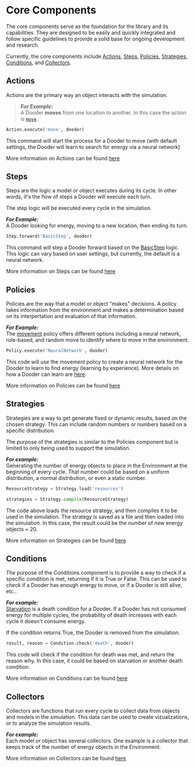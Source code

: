 # Core Components

The core components serve as the foundation for the library and its capabilities. They are designed to be easily and quickly integrated and follow specific guidelines to provide a solid base for ongoing development and research.

Currently, the core components include [Actions](#Actions), [Steps](#Steps), [Policies](#Policies), [Strategies](#Strategies), [Conditions](#Conditions), and [Collectors](#Collectors).

## Actions

Actions are the primary way an object interacts with the simulation.

> ***For Example:***  
> A Dooder **moves** from one location to another. In this case the action is [`move`](https://github.com/csmangum/Dooders/blob/main/sdk/actions/move.py).

```python
Action.execute('move', dooder)
```

This command will start the process for a Dooder to move (with default settings, the Dooder will learn to search for energy via a neural network)

More information on Actions can be found [here](https://github.com/csmangum/Dooders/blob/main/docs/Actions.md)

## Steps

Steps are the logic a model or object executes during its cycle. In other words, it's the flow of steps a Dooder will execute each turn.

The step logic will be executed every cycle in the simulation.

***For Example:***  
A Dooder looking for energy, moving to a new location, then ending its turn.

```python
Step.forward('BasicStep', dooder)
```

This command will step a Dooder forward based on the [BasicStep](https://github.com/csmangum/Dooders/blob/main/sdk/steps/dooder.py) logic. This logic can vary based on user settings, but currently, the default is a neural network.

More information on Steps can be found [here](https://github.com/csmangum/Dooders/blob/main/docs/Steps.md)

## Policies

Policies are the way that a model or object "makes" decisions. A policy takes information from the environment and makes a determination based on its interpertation and evaluation of that information.

***For Example:***  
The [movement](https://github.com/csmangum/Dooders/blob/main/sdk/policies/movement.py) policy offers different options including a neural network, rule-based, and random move to identify where to move in the environment.

```python
Policy.execute('NeuralNetwork', dooder)
```

This code will use the movement policy to create a neural network for the Dooder to learn to find energy (learning by experience). More details on how a Dooder can learn are [here](https://github.com/csmangum/Dooders/blob/main/docs/Learning.md).

More information on Policies can be found [here](https://github.com/csmangum/Dooders/blob/main/docs/Policies.md)

## Strategies

Strategies are a way to get generate fixed or dynamic results, based on the chosen strategy. This can include random numbers or numbers based on a specific distribution.

The purpose of the strategies is similar to the Policies component but is limited to only being used to support the simulation.

***For example:***  
Generating the number of energy objects to place in the Environment at the beginning of every cycle. That number could be based on a uniform distribution, a normal distribution, or even a static number.

```python
ResourceStrategy = Strategy.load('resources')

strategies = Strategy.compile(ResourceStrategy)
```

The code above loads the resource strategy, and then compiles it to be used in the simulation. The strategy is saved as a file and then loaded into the simulation. In this case, the result could be the number of new energy objects = 20.

More information on Strategies can be found [here](https://github.com/csmangum/Dooders/blob/main/docs/Strategies.md)

## Conditions

The purpose of the Conditions component is to provide a way to check if a specific condition is met, returning if it is True or False. This can be used to check if a Dooder has enough energy to move, or if a Dooder is still alive, etc..

***For example:***  
[Starvation](https://github.com/csmangum/Dooders/blob/main/sdk/conditions/death.py) is a death condition for a Dooder. If a Dooder has not consumed energy for multiple cycles, the probability of death increases with each cycle it doesn't consume energy.

If the condition returns True, the Dooder is removed from the simulation.

```python
result, reason = Condition.check('death', dooder)
```

This code will check if the condition for death was met, and return the reason why. In this case, it could be based on starvation or another death condition.

More information on Conditions can be found [here](https://github.com/csmangum/Dooders/blob/main/docs/Conditions.md)

## Collectors

Collectors are functions that run every cycle to collect data from objects and models in the simulation. This data can be used to create vizualizations, or to analyze the simulation results.

***For example:***  
Each model or object has several collectors. One example is a collector that keeps track of the number of energy objects in the Environment.

More information on Collectors can be found [here](https://github.com/csmangum/Dooders/blob/main/docs/Collectors.md)
